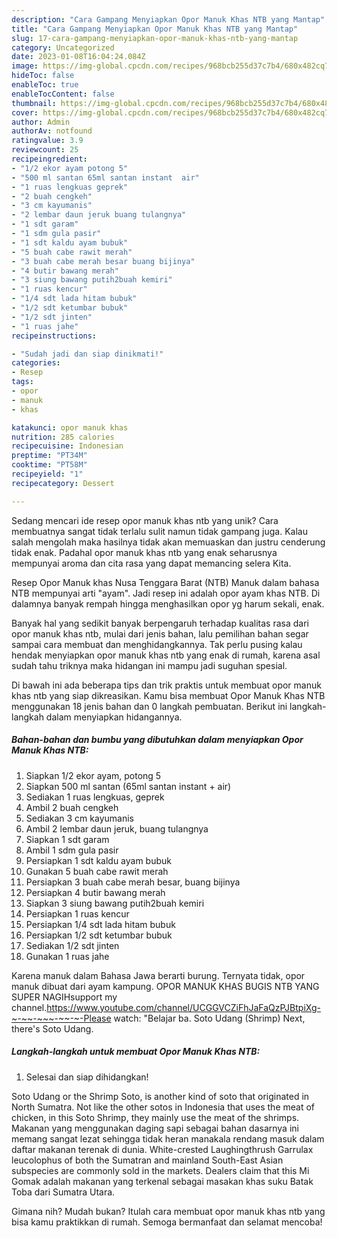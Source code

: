 ```yaml
---
description: "Cara Gampang Menyiapkan Opor Manuk Khas NTB yang Mantap"
title: "Cara Gampang Menyiapkan Opor Manuk Khas NTB yang Mantap"
slug: 17-cara-gampang-menyiapkan-opor-manuk-khas-ntb-yang-mantap
category: Uncategorized
date: 2023-01-08T16:04:24.084Z
image: https://img-global.cpcdn.com/recipes/968bcb255d37c7b4/680x482cq70/opor-manuk-khas-ntb-foto-resep-utama.jpg
hideToc: false
enableToc: true
enableTocContent: false
thumbnail: https://img-global.cpcdn.com/recipes/968bcb255d37c7b4/680x482cq70/opor-manuk-khas-ntb-foto-resep-utama.jpg
cover: https://img-global.cpcdn.com/recipes/968bcb255d37c7b4/680x482cq70/opor-manuk-khas-ntb-foto-resep-utama.jpg
author: Admin
authorAv: notfound
ratingvalue: 3.9
reviewcount: 25
recipeingredient:
- "1/2 ekor ayam potong 5"
- "500 ml santan 65ml santan instant  air"
- "1 ruas lengkuas geprek"
- "2 buah cengkeh"
- "3 cm kayumanis"
- "2 lembar daun jeruk buang tulangnya"
- "1 sdt garam"
- "1 sdm gula pasir"
- "1 sdt kaldu ayam bubuk"
- "5 buah cabe rawit merah"
- "3 buah cabe merah besar buang bijinya"
- "4 butir bawang merah"
- "3 siung bawang putih2buah kemiri"
- "1 ruas kencur"
- "1/4 sdt lada hitam bubuk"
- "1/2 sdt ketumbar bubuk"
- "1/2 sdt jinten"
- "1 ruas jahe"
recipeinstructions:

- "Sudah jadi dan siap dinikmati!"
categories:
- Resep
tags:
- opor
- manuk
- khas

katakunci: opor manuk khas 
nutrition: 285 calories
recipecuisine: Indonesian
preptime: "PT34M"
cooktime: "PT58M"
recipeyield: "1"
recipecategory: Dessert

---
```





Sedang mencari ide resep opor manuk khas ntb yang unik? Cara membuatnya sangat tidak terlalu sulit namun tidak gampang juga. Kalau salah mengolah maka hasilnya tidak akan memuaskan dan justru cenderung tidak enak. Padahal opor manuk khas ntb yang enak seharusnya mempunyai aroma dan cita rasa yang dapat memancing selera Kita.





Resep Opor Manuk khas Nusa Tenggara Barat (NTB) Manuk dalam bahasa NTB mempunyai arti &#34;ayam&#34;. Jadi resep ini adalah opor ayam khas NTB. Di dalamnya banyak rempah hingga menghasilkan opor yg harum sekali, enak.

Banyak hal yang sedikit banyak berpengaruh terhadap kualitas rasa dari opor manuk khas ntb, mulai dari jenis bahan, lalu pemilihan bahan segar sampai cara membuat dan menghidangkannya. Tak perlu pusing kalau hendak menyiapkan opor manuk khas ntb yang enak di rumah, karena asal sudah tahu triknya maka hidangan ini mampu jadi suguhan spesial.






Di bawah ini ada beberapa tips dan trik praktis untuk membuat opor manuk khas ntb yang siap dikreasikan. Kamu bisa membuat Opor Manuk Khas NTB menggunakan 18 jenis bahan dan 0 langkah pembuatan. Berikut ini langkah-langkah dalam menyiapkan hidangannya.

<!--inarticleads1-->

##### Bahan-bahan dan bumbu yang dibutuhkan dalam menyiapkan Opor Manuk Khas NTB:

1. Siapkan 1/2 ekor ayam, potong 5
1. Siapkan 500 ml santan (65ml santan instant + air)
1. Sediakan 1 ruas lengkuas, geprek
1. Ambil 2 buah cengkeh
1. Sediakan 3 cm kayumanis
1. Ambil 2 lembar daun jeruk, buang tulangnya
1. Siapkan 1 sdt garam
1. Ambil 1 sdm gula pasir
1. Persiapkan 1 sdt kaldu ayam bubuk
1. Gunakan 5 buah cabe rawit merah
1. Persiapkan 3 buah cabe merah besar, buang bijinya
1. Persiapkan 4 butir bawang merah
1. Siapkan 3 siung bawang putih2buah kemiri
1. Persiapkan 1 ruas kencur
1. Persiapkan 1/4 sdt lada hitam bubuk
1. Persiapkan 1/2 sdt ketumbar bubuk
1. Sediakan 1/2 sdt jinten
1. Gunakan 1 ruas jahe


Karena manuk dalam Bahasa Jawa berarti burung. Ternyata tidak, opor manuk dibuat dari ayam kampung. OPOR MANUK KHAS BUGIS NTB YANG SUPER NAGIHsupport my channel.https://www.youtube.com/channel/UCGGVCZiFhJaFaQzPJBtpiXg-~-~~-~~~-~~-~-Please watch: &#34;Belajar ba. Soto Udang (Shrimp) Next, there&#39;s Soto Udang. 

<!--inarticleads2-->

##### Langkah-langkah untuk membuat Opor Manuk Khas NTB:


1. Selesai dan siap dihidangkan!

Soto Udang or the Shrimp Soto, is another kind of soto that originated in North Sumatra. Not like the other sotos in Indonesia that uses the meat of chicken, in this Soto Shrimp, they mainly use the meat of the shrimps. Makanan yang menggunakan daging sapi sebagai bahan dasarnya ini memang sangat lezat sehingga tidak heran manakala rendang masuk dalam daftar makanan terenak di dunia. White-crested Laughingthrush Garrulax leucolophus of both the Sumatran and mainland South-East Asian subspecies are commonly sold in the markets. Dealers claim that this Mi Gomak adalah makanan yang terkenal sebagai masakan khas suku Batak Toba dari Sumatra Utara. 

Gimana nih? Mudah bukan? Itulah cara membuat opor manuk khas ntb yang bisa kamu praktikkan di rumah. Semoga bermanfaat dan selamat mencoba!
